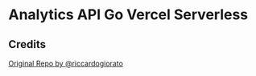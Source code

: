 # Analytics API Go Vercel Serverless

## Credits

[Original Repo by @riccardogiorato](https://github.com/riccardogiorato/template-go-vercel)
